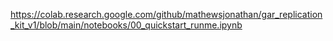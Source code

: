 https://colab.research.google.com/github/mathewsjonathan/gar_replication_kit_v1/blob/main/notebooks/00_quickstart_runme.ipynb
